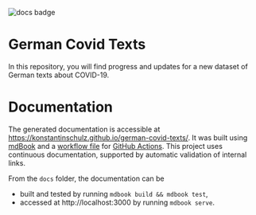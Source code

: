 ![docs badge](https://github.com/konstantinschulz/german-covid-texts/actions/workflows/docs.yml/badge.svg)

# German Covid Texts
In this repository, you will find progress and updates for a new dataset of German texts about COVID-19.

# Documentation
The generated documentation is accessible at https://konstantinschulz.github.io/german-covid-texts/. It was built using [mdBook](https://github.com/rust-lang/mdBook) and a [workflow file](.github/workflows/docs.yml) for [GitHub Actions](https://github.com/features/actions). This project uses continuous documentation, supported by automatic validation of internal links. 

From the `docs` folder, the documentation can be 
- built and tested by running `mdbook build && mdbook test`,
- accessed at http://localhost:3000 by running `mdbook serve`.
